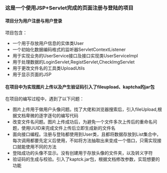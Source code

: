 ### 这是一个使用JSP+Servlet完成的页面注册与登陆的项目

#### 项目分为用户注册与用户登录
项目包含：
* 一个用于存放用户信息的实体类User
* 一个初始化数据编码格式的监听器ServletContextListener
* 用于实现业务的UserService接口及接口实现类UserServiceImpl
* 用于处理数据的LoginServlet,RegistServlet,CheckImgServlet
* 用于更改文件名的工具类UploadUtils
* 用于显示页面的JSP

#### 在项目中为实现图片上传以及产生验证码引入了fileupload、kaptcha的jar包

在项目的编写过程中，遇到了以下问题：
* 图片上传用于做用户头像问题。找了大佬和浏览器搜索后，引入fileUpload,根据文档卑微的逐字逐句的编写代码
* 改变文件名问题。图片上传成功后，为避免一个文件多次上传后的重命名问题，使用UUID来完成文件上传后立即生成新的文件名
* 面向接口编程。注册与登陆都使用到User类，且都将数据存放到List集合中，每次调用都要先定义后使用，不如将方法抽取出来变成一个借口，只需实现接口就能使用不同的方法
* 登陆成功的头像不显示。没有创建用于存放头像的文件夹，以及转义字符
* 验证码的生成与校验。引入了kaptck.jar包，根据文档修改参数，实现想要的功能
